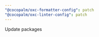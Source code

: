 ```yaml
---
"@cocopalm/oxc-formatter-config": patch
"@cocopalm/oxc-linter-config": patch
---
```


Update packages
